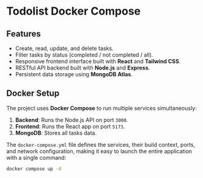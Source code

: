 # Todolist Docker Compose

## Features

- Create, read, update, and delete tasks.
- Filter tasks by status (completed / not completed / all).
- Responsive frontend interface built with **React** and **Tailwind CSS**.
- RESTful API backend built with **Node.js** and **Express**.
- Persistent data storage using **MongoDB Atlas**.

## Docker Setup

The project uses **Docker Compose** to run multiple services simultaneously:

1. **Backend**: Runs the Node.js API on port `3000`.
2. **Frontend**: Runs the React app on port `5173`.
3. **MongoDB**: Stores all tasks data.

The `docker-compose.yml` file defines the services, their build context, ports, and network configuration, making it easy to launch the entire application with a single command:

```bash
docker compose up -d